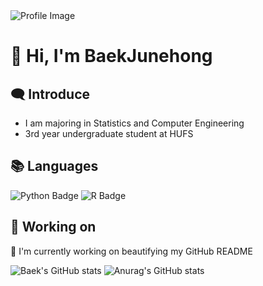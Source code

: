 <img src="https://capsule-render.vercel.app/api?type=soft&color=76819C&height=80&section=header&text=Baek's%20GihHub&fontSize=40&fontAlign=20" alt="Profile Image">
<h1>👋 Hi, I'm BaekJunehong</h1>

<h2>🗨 Introduce</h2>

- I am majoring in Statistics and Computer Engineering
- 3rd year undergraduate student at HUFS

<h2>📚 Languages</h2>

![Python Badge](https://img.shields.io/badge/Python-3776AB?style=flat&logo=Python&logoColor=white)
![R Badge](https://img.shields.io/badge/R-276DC3?style=flat&logo=R&logoColor=white)

<h2>🔧 Working on</h2>
<p>🎨 I'm currently working on beautifying my GitHub README</p>


![Baek's GitHub stats](https://github.com/BaekJunehong.vercel.app/api?username=anuraghazra&show_icons=true&theme=radical)
![Anurag's GitHub stats](https://github.com/BaekJunehong.vercel.app/api?username=anuraghazra&show_icons=true&theme=radical)
